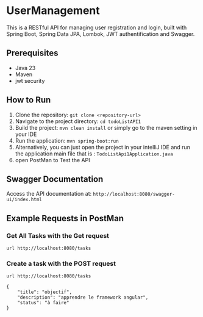 # UserManagement

This is a RESTful API for managing user registration and login, built with Spring Boot, Spring Data JPA, Lombok, JWT authentification and Swagger.

## Prerequisites

* Java 23 
* Maven
* jwt security

## How to Run

1.  Clone the repository: `git clone <repository-url>`
2.  Navigate to the project directory: `cd todoListAPI1`
3.  Build the project: `mvn clean install` or simply go to the maven setting in your IDE
4.  Run the application: `mvn spring-boot:run`
5.  Alternatively, you can just open the project in your intelliJ IDE and run the application main file that is : `TodoListApi1Application.java`
6.  open PostMan to Test the API

## Swagger Documentation

Access the API documentation at: `http://localhost:8080/swagger-ui/index.html`

## Example Requests in PostMan

### Get All Tasks with the Get request

```
url http://localhost:8080/tasks
```

### Create a task with the POST request
```
url http://localhost:8080/tasks

{
    "title": "objectif",
    "description": "apprendre le framework angular",
    "status": "à faire"
}
```

